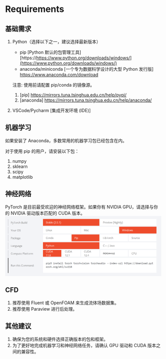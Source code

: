 # Requirements

## 基础需求
1. Python（选择以下之一，建议选择最新版本）
   * pip [Python 默认的包管理工具]
      [https://https://www.python.org/downloads/windows/](https://www.python.org/downloads/windows/)
   * anaconda/miniconda  [一个专为数据科学设计的大型 Python 发行版]
      https://www.anaconda.com/download

   注意: 使用前请配置 pip/conda 的镜像源。
   1. [pip] https://mirrors.tuna.tsinghua.edu.cn/help/pypi/
   2. [anaconda] https://mirrors.tuna.tsinghua.edu.cn/help/anaconda/
2. VSCode/Pycharm [集成开发环境 (IDE)]

## 机器学习
如果安装了 Anaconda，多数常用的机器学习包已经包含在内。

对于使用 pip 的用户，请安装以下包：
1. numpy
2. sklearn
3. scipy
4. matplotlib

## 神经网络
PyTorch 是目前最受欢迎的神经网络框架。如果你有 NVIDIA GPU，请选择与你的 NVIDIA 驱动版本匹配的 CUDA 版本。
![alt text](assets/images/torch-install-example.png)

## CFD
1. 推荐使用 Fluent 或 OpenFOAM 来生成流体场数据集。
2. 推荐使用 Paraview 进行后处理。

## 其他建议
1. 确保为您的系统和硬件选择正确版本的包和框架。
2. 为了更好地完成机器学习和神经网络任务，请确认 GPU 驱动和 CUDA 版本之间的兼容性。